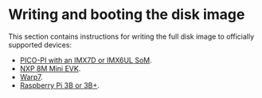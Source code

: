 <!--- This page should go one level up -->
# Writing and booting the disk image

This section contains instructions for writing the full disk image to officially supported devices:

* [PICO-PI with an IMX7D or IMX6UL SoM](../first-image/pico-pi-baseboard-with-the-pico-imx7d-or-pico-imx6ul-som.html).
* [NXP 8M Mini EVK](../first-image/nxp-8m-mini-evk-devices.html).
* [Warp7](../first-image/warp7-devices.html).
* [Raspberry Pi 3B or 3B+](../first-image/raspberry-pi-3-devices.html).
